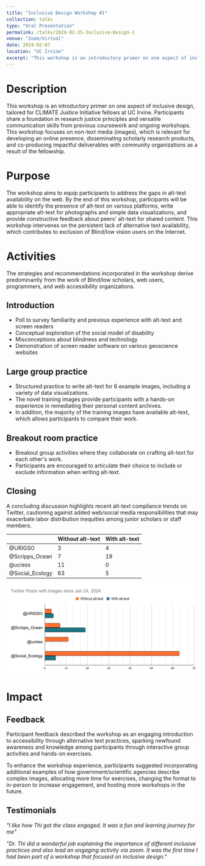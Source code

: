```yaml
---
title: "Inclusive Design Workshop #1"
collection: talks
type: "Oral Presentation"
permalink: /talks/2024-02-25-Inclusive-Design-1
venue: "Zoom/Virtual"
date: 2024-02-07
location: "UC Irvine"
excerpt: "This workshop is an introductory primer on one aspect of inclusive design, tailored for CLIMATE Justice Initiative fellows at UC Irvine"
---
```

# Description
This workshop is an introductory primer on one aspect of inclusive design, tailored for CLIMATE Justice Initiative fellows at UC Irvine. Participants share a foundation in research justice principles and versatile communication skills from previous coursework and ongoing workshops. This workshop focuses on non-text media (images), which is relevant for developing an online presence, disseminating scholarly research products, and co-producing impactful deliverables with community organizations as a result of the fellowship.

# Purpose
The workshop aims to equip participants to address the gaps in alt-text availability on the web. By the end of this workshop, participants will be able to identify the presence of alt-text on various platforms, write appropriate alt-text for photographs and simple data visualizations, and provide constructive feedback about peers' alt-text for shared content. This workshop intervenes on the persistent lack of alternative text availability, which contributes to exclusion of Blind/low vision users on the Internet. 

# Activities
The strategies and recommendations incorporated in the workshop derive predominantly from the work of Blind/low scholars, web users, programmers, and web accessibility organizations. 

## Introduction
* Poll to survey familiarity and previous experience with alt-text and screen readers
* Conceptual exploration of the social model of disability
* Misconceptions about blindness and technology
* Demonstration of screen reader software on various geoscience websites

## Large group practice

* Structured practice to write alt-text for 6 example images, including a variety of data visualizations.
* The novel training images provide participants with a hands-on experience in remediating their personal content archives.
* In addition, the majority of the training images have available alt-text, which allows participants to compare their work.

## Breakout room practice
* Breakout group activities where they collaborate on crafting alt-text for each other's work.
* Participants are encouraged to articulate their choice to include or exclude information when writing alt-text.

## Closing

A concluding discussion highlights recent alt-text compliance trends on Twitter, cautioning against added web/social media responsibilities that may exacerbate labor distribution inequities among junior scholars or staff members.

|                 | Without alt-text | With alt-text |
|-----------------|------------------|---------------|
| @URIGSO         | 3                | 4             |
| @Scripps_Ocean  | 7                | 19            |
| @uciess         | 11               | 0             |
| @Social_Ecology | 63               | 5             |

![Bar chart showing number Twitter posts with images with and without alt-text since Jan 24 (2 weeks) for different university groups. UCI Social Ecology posts the most images without alt-text, whereas Scripps Ocean posts the most images with alt-text.](/images/Twitter_posts_jan_24.svg "2-week period of Twitter Posts 1/24/24 to 2/6/24")

# Impact

## Feedback
Participant feedback described the workshop as an engaging introduction to accessibility through alternative text practices, sparking newfound awareness and knowledge among participants through interactive group activities and hands-on exercises.

To enhance the workshop experience, participants suggested incorporating additional examples of how government/scientific agencies describe complex images, allocating more time for exercises, changing the format to in-person to increase engagement, and hosting more workshops in the future.

## Testimonials

*"I like how Thi got the class engaged. It was a fun and learning journey for me"*

*"Dr. Thi did a wonderful job explaining the importance of different inclusive practices and also lead an engaging activity via zoom. It was the first time I had been part of a workshop that focused on inclusive design."*
